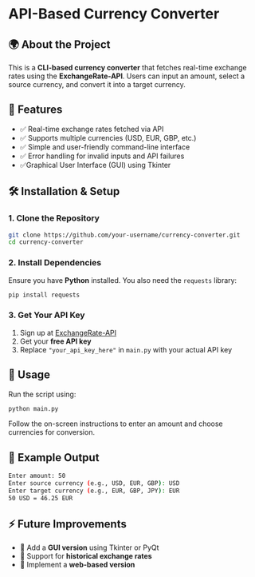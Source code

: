 # **API-Based Currency Converter**  

## 🌍 About the Project  
This is a **CLI-based currency converter** that fetches real-time exchange rates using the **ExchangeRate-API**. Users can input an amount, select a source currency, and convert it into a target currency.  

## 🚀 Features  
- ✅ Real-time exchange rates fetched via API  
- ✅ Supports multiple currencies (USD, EUR, GBP, etc.)  
- ✅ Simple and user-friendly command-line interface  
- ✅ Error handling for invalid inputs and API failures
- ✅Graphical User Interface (GUI) using Tkinter  

## 🛠️ Installation & Setup  

### **1. Clone the Repository**  
```bash
git clone https://github.com/your-username/currency-converter.git
cd currency-converter
```

### **2. Install Dependencies**  
Ensure you have **Python** installed. You also need the `requests` library:  
```bash
pip install requests
```

### **3. Get Your API Key**  
1. Sign up at [ExchangeRate-API](https://www.exchangerate-api.com/)  
2. Get your **free API key**  
3. Replace `"your_api_key_here"` in `main.py` with your actual API key  

## 🎯 Usage  
Run the script using:  
```bash
python main.py
```
Follow the on-screen instructions to enter an amount and choose currencies for conversion.

## 📸 Example Output  
```bash
Enter amount: 50
Enter source currency (e.g., USD, EUR, GBP): USD
Enter target currency (e.g., EUR, GBP, JPY): EUR
50 USD = 46.25 EUR
```

## ⚡ Future Improvements  
- 🔹 Add a **GUI version** using Tkinter or PyQt  
- 🔹 Support for **historical exchange rates**  
- 🔹 Implement a **web-based version**  


